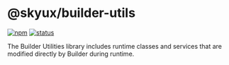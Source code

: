 # @skyux/builder-utils

[![npm](https://img.shields.io/npm/v/@skyux/builder-utils.svg)](https://www.npmjs.com/package/@skyux/builder-utils)
[![status](https://travis-ci.org/blackbaud/skyux-builder-utils.svg?branch=master)](https://travis-ci.org/blackbaud/skyux-builder-utils)

The Builder Utilities library includes runtime classes and services that are modified directly by Builder during runtime.
